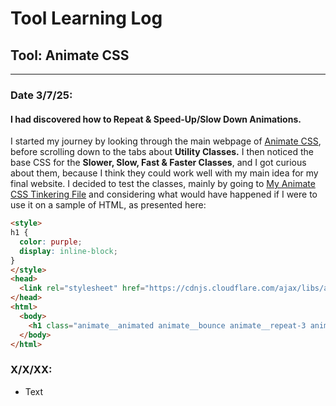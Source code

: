 # Tool Learning Log

## Tool: **Animate CSS**

---

### Date 3/7/25:
#### I had discovered how to Repeat & Speed-Up/Slow Down Animations.

I started my journey by looking through the main webpage of [Animate CSS](https://animate.style/), before scrolling down to the tabs about **Utility Classes.** I then noticed the base CSS for the **Slower, Slow, Fast & Faster Classes**, and I got curious about them, because I think they could work well with my main idea for my final website. I decided to test the classes, mainly by going to [My Animate CSS Tinkering File](animate-css-tinkering.html) and considering what would have happened if I were to use it on a sample of HTML, as presented here:

```HTML
<style>
h1 {
  color: purple;
  display: inline-block;
}
</style>
<head>
  <link rel="stylesheet" href="https://cdnjs.cloudflare.com/ajax/libs/animate.css/4.1.1/animate.min.css"/>
</head>
<html>
  <body>
    <h1 class="animate__animated animate__bounce animate__repeat-3 animate__fast">Presto! One Animated object.</h1>
  </body>
</html>
```


### X/X/XX:
* Text

<!--
* Links you used today (websites, videos, etc)
* Things you tried, progress you made, etc
* Challenges, a-ha moments, etc
* Questions you still have
* What you're going to try next
-->
